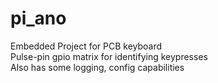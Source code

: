 # pi_ano
 Embedded Project for PCB keyboard  
 Pulse-pin gpio matrix for identifying keypresses  
 Also has some logging, config capabilities  
